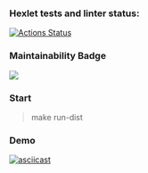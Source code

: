 ### Hexlet tests and linter status:
[![Actions Status](https://github.com/EvgeniiRylkov/java-project-61/workflows/hexlet-check/badge.svg)](https://github.com/EvgeniiRylkov/java-project-61/actions)

### Maintainability Badge 

<a href="https://codeclimate.com/github/EvgeniiRylkov/java-project-61/maintainability"><img src="https://api.codeclimate.com/v1/badges/704046a1aea1ffcfaef1/maintainability" /></a>

### Start
> make run-dist

### Demo
[![asciicast](https://asciinema.org/a/OBM8d1TBfO0HEOXmq4ipU0b72.svg)](https://asciinema.org/a/OBM8d1TBfO0HEOXmq4ipU0b72)
